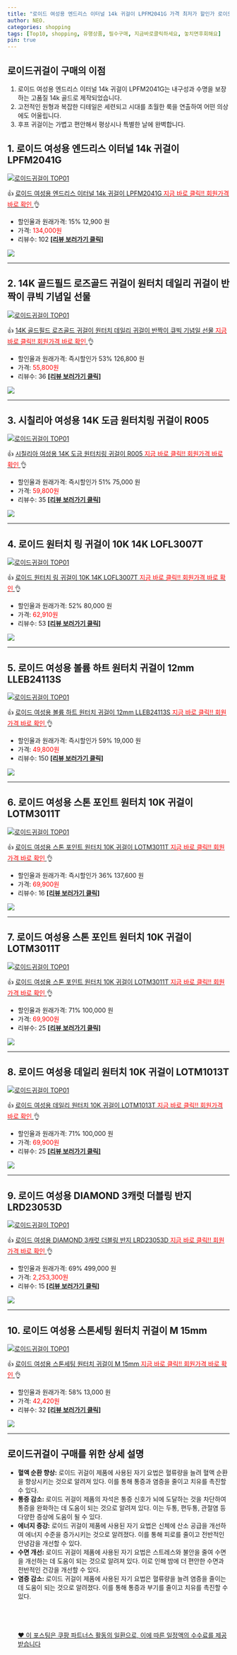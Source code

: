 ```yaml
---
title: "로이드 여성용 엔드리스 이터널 14k 귀걸이 LPFM2041G 가격 최저가 할인가 로이드귀걸이 최저가 추천 제품 비교"
author: NEO.
categories: shopping
tags: [Top10, shopping, 유행상품, 필수구매, 지금바로클릭하세요, 놓치면후회해요]
pin: true
---
```

## 로이드귀걸이 구매의 이점
1. 로이드 여성용 엔드리스 이터널 14k 귀걸이 LPFM2041G는 내구성과 수명을 보장하는 고품질 14k 골드로 제작되었습니다.
2. 고전적인 원형과 복잡한 디테일은 세련되고 시대를 초월한 룩을 연출하여 어떤 의상에도 어울립니다.
3. 후프 귀걸이는 가볍고 편안해서 평상시나 특별한 날에 완벽합니다.

   

## 1. 로이드 여성용 엔드리스 이터널 14k 귀걸이 LPFM2041G

[![로이드귀걸이 TOP01](https://thumbnail10.coupangcdn.com/thumbnails/remote/490x490ex/image/retail/images/3046533287372419-9f4fb5c1-bac8-4d41-907c-b8d43b329dfc.crdownload)](https://link.coupang.com/re/AFFSDP?lptag=AF3617701&subid=GithubCoopas&pageKey=6851040002&traceid=V0-153&itemId=16320771113&vendorItemId=83512867665)


👍 [로이드 여성용 엔드리스 이터널 14k 귀걸이 LPFM2041G <font color=red> 지금 바로 클릭!! 회원가격 바로 확인 </font> ](https://link.coupang.com/re/AFFSDP?lptag=AF3617701&subid=GithubCoopas&pageKey=6851040002&traceid=V0-153&itemId=16320771113&vendorItemId=83512867665) 👌 


- 할인율과 원래가격: 15%  12,900   원
- 가격: <span style='color:red'>134,000원</span>
- 리뷰수: 102  [**[리뷰 보러가기 클릭]**](https://link.coupang.com/re/AFFSDP?lptag=AF3617701&subid=GithubCoopas&pageKey=6851040002&traceid=V0-153&itemId=16320771113&vendorItemId=83512867665)

[![](/discount_price.png)](https://link.coupang.com/re/AFFSDP?lptag=AF3617701&subid=GithubCoopas&pageKey=6851040002&traceid=V0-153&itemId=16320771113&vendorItemId=83512867665)

---


   

## 2. 14K 골드필드 로즈골드 귀걸이 원터치 데일리 귀걸이 반짝이 큐빅 기념일 선물

[![로이드귀걸이 TOP01](https://thumbnail10.coupangcdn.com/thumbnails/remote/490x490ex/image/vendor_inventory/363f/6844a63c20e6cf334f9981fe4d2dc884d9863742c375fb867f6d627bebdb.png)](https://link.coupang.com/re/AFFSDP?lptag=AF3617701&subid=GithubCoopas&pageKey=7644731914&traceid=V0-153&itemId=20324208531&vendorItemId=87409549503)


👍 [14K 골드필드 로즈골드 귀걸이 원터치 데일리 귀걸이 반짝이 큐빅 기념일 선물 <font color=red> 지금 바로 클릭!! 회원가격 바로 확인 </font> ](https://link.coupang.com/re/AFFSDP?lptag=AF3617701&subid=GithubCoopas&pageKey=7644731914&traceid=V0-153&itemId=20324208531&vendorItemId=87409549503) 👌 


- 할인율과 원래가격: 즉시할인가 53%  126,800   원
- 가격: <span style='color:red'>55,800원</span>
- 리뷰수: 36  [**[리뷰 보러가기 클릭]**](https://link.coupang.com/re/AFFSDP?lptag=AF3617701&subid=GithubCoopas&pageKey=7644731914&traceid=V0-153&itemId=20324208531&vendorItemId=87409549503)

[![](/discount_price.png)](https://link.coupang.com/re/AFFSDP?lptag=AF3617701&subid=GithubCoopas&pageKey=7644731914&traceid=V0-153&itemId=20324208531&vendorItemId=87409549503)

---


   

## 3. 시칠리아 여성용 14K 도금 원터치링 귀걸이 R005

[![로이드귀걸이 TOP01](https://thumbnail9.coupangcdn.com/thumbnails/remote/490x490ex/image/vendor_inventory/e1d7/44e28f392e69214e9f39bb958c31218adbf8951d309cd120adb39e180368.png)](https://link.coupang.com/re/AFFSDP?lptag=AF3617701&subid=GithubCoopas&pageKey=7494171975&traceid=V0-153&itemId=19602823396&vendorItemId=86709967471)


👍 [시칠리아 여성용 14K 도금 원터치링 귀걸이 R005 <font color=red> 지금 바로 클릭!! 회원가격 바로 확인 </font> ](https://link.coupang.com/re/AFFSDP?lptag=AF3617701&subid=GithubCoopas&pageKey=7494171975&traceid=V0-153&itemId=19602823396&vendorItemId=86709967471) 👌 


- 할인율과 원래가격: 즉시할인가 51%  75,000   원
- 가격: <span style='color:red'>59,800원</span>
- 리뷰수: 35  [**[리뷰 보러가기 클릭]**](https://link.coupang.com/re/AFFSDP?lptag=AF3617701&subid=GithubCoopas&pageKey=7494171975&traceid=V0-153&itemId=19602823396&vendorItemId=86709967471)

[![](/discount_price.png)](https://link.coupang.com/re/AFFSDP?lptag=AF3617701&subid=GithubCoopas&pageKey=7494171975&traceid=V0-153&itemId=19602823396&vendorItemId=86709967471)

---


   

## 4. 로이드 원터치 링 귀걸이 10K 14K LOFL3007T

[![로이드귀걸이 TOP01](https://thumbnail10.coupangcdn.com/thumbnails/remote/490x490ex/image/vendor_inventory/0fe2/c65d313f67f87570fa588508889bbbe131c1edf8a852c07d11fdffc1ba5b.jpg)](https://link.coupang.com/re/AFFSDP?lptag=AF3617701&subid=GithubCoopas&pageKey=5170541839&traceid=V0-153&itemId=7133067627&vendorItemId=83753468029)


👍 [로이드 원터치 링 귀걸이 10K 14K LOFL3007T <font color=red> 지금 바로 클릭!! 회원가격 바로 확인 </font> ](https://link.coupang.com/re/AFFSDP?lptag=AF3617701&subid=GithubCoopas&pageKey=5170541839&traceid=V0-153&itemId=7133067627&vendorItemId=83753468029) 👌 


- 할인율과 원래가격: 52%  80,000   원
- 가격: <span style='color:red'>62,910원</span>
- 리뷰수: 53  [**[리뷰 보러가기 클릭]**](https://link.coupang.com/re/AFFSDP?lptag=AF3617701&subid=GithubCoopas&pageKey=5170541839&traceid=V0-153&itemId=7133067627&vendorItemId=83753468029)

[![](/discount_price.png)](https://link.coupang.com/re/AFFSDP?lptag=AF3617701&subid=GithubCoopas&pageKey=5170541839&traceid=V0-153&itemId=7133067627&vendorItemId=83753468029)

---


   

## 5. 로이드 여성용 볼륨 하트 원터치 귀걸이 12mm LLEB24113S

[![로이드귀걸이 TOP01](https://thumbnail10.coupangcdn.com/thumbnails/remote/490x490ex/image/retail/images/2024/03/01/9/2/a0853322-fa5c-462e-bd43-e7e36ddb80bb.jpg)](https://link.coupang.com/re/AFFSDP?lptag=AF3617701&subid=GithubCoopas&pageKey=7929464283&traceid=V0-153&itemId=21806587931&vendorItemId=88855120651)


👍 [로이드 여성용 볼륨 하트 원터치 귀걸이 12mm LLEB24113S <font color=red> 지금 바로 클릭!! 회원가격 바로 확인 </font> ](https://link.coupang.com/re/AFFSDP?lptag=AF3617701&subid=GithubCoopas&pageKey=7929464283&traceid=V0-153&itemId=21806587931&vendorItemId=88855120651) 👌 


- 할인율과 원래가격: 즉시할인가 59%  19,000   원
- 가격: <span style='color:red'>49,800원</span>
- 리뷰수: 150  [**[리뷰 보러가기 클릭]**](https://link.coupang.com/re/AFFSDP?lptag=AF3617701&subid=GithubCoopas&pageKey=7929464283&traceid=V0-153&itemId=21806587931&vendorItemId=88855120651)

[![](/discount_price.png)](https://link.coupang.com/re/AFFSDP?lptag=AF3617701&subid=GithubCoopas&pageKey=7929464283&traceid=V0-153&itemId=21806587931&vendorItemId=88855120651)

---


   

## 6. 로이드 여성용 스톤 포인트 원터치 10K 귀걸이 LOTM3011T

[![로이드귀걸이 TOP01](https://thumbnail9.coupangcdn.com/thumbnails/remote/490x490ex/image/retail/images/2024/04/23/16/6/1c5801b8-5c07-4ad7-9def-e466a59cd1f0.jpg)](https://link.coupang.com/re/AFFSDP?lptag=AF3617701&subid=GithubCoopas&pageKey=8051891010&traceid=V0-153&itemId=22584891275&vendorItemId=89626637056)


👍 [로이드 여성용 스톤 포인트 원터치 10K 귀걸이 LOTM3011T <font color=red> 지금 바로 클릭!! 회원가격 바로 확인 </font> ](https://link.coupang.com/re/AFFSDP?lptag=AF3617701&subid=GithubCoopas&pageKey=8051891010&traceid=V0-153&itemId=22584891275&vendorItemId=89626637056) 👌 


- 할인율과 원래가격: 즉시할인가 36%  137,600   원
- 가격: <span style='color:red'>69,900원</span>
- 리뷰수: 16  [**[리뷰 보러가기 클릭]**](https://link.coupang.com/re/AFFSDP?lptag=AF3617701&subid=GithubCoopas&pageKey=8051891010&traceid=V0-153&itemId=22584891275&vendorItemId=89626637056)

[![](/discount_price.png)](https://link.coupang.com/re/AFFSDP?lptag=AF3617701&subid=GithubCoopas&pageKey=8051891010&traceid=V0-153&itemId=22584891275&vendorItemId=89626637056)

---


   

## 7. 로이드 여성용 스톤 포인트 원터치 10K 귀걸이 LOTM3011T

[![로이드귀걸이 TOP01](https://thumbnail9.coupangcdn.com/thumbnails/remote/490x490ex/image/retail/images/2024/04/23/16/6/1c5801b8-5c07-4ad7-9def-e466a59cd1f0.jpg)](https://link.coupang.com/re/AFFSDP?lptag=AF3617701&subid=GithubCoopas&pageKey=8051891010&traceid=V0-153&itemId=22584891275&vendorItemId=89626637056)


👍 [로이드 여성용 스톤 포인트 원터치 10K 귀걸이 LOTM3011T <font color=red> 지금 바로 클릭!! 회원가격 바로 확인 </font> ](https://link.coupang.com/re/AFFSDP?lptag=AF3617701&subid=GithubCoopas&pageKey=8051891010&traceid=V0-153&itemId=22584891275&vendorItemId=89626637056) 👌 


- 할인율과 원래가격: 71%  100,000   원
- 가격: <span style='color:red'>69,900원</span>
- 리뷰수: 25  [**[리뷰 보러가기 클릭]**](https://link.coupang.com/re/AFFSDP?lptag=AF3617701&subid=GithubCoopas&pageKey=8051891010&traceid=V0-153&itemId=22584891275&vendorItemId=89626637056)

[![](/discount_price.png)](https://link.coupang.com/re/AFFSDP?lptag=AF3617701&subid=GithubCoopas&pageKey=8051891010&traceid=V0-153&itemId=22584891275&vendorItemId=89626637056)

---


   

## 8. 로이드 여성용 데일리 원터치 10K 귀걸이 LOTM1013T

[![로이드귀걸이 TOP01](https://thumbnail8.coupangcdn.com/thumbnails/remote/490x490ex/image/retail/images/2024/04/23/16/4/b0a531fe-e52b-4c4e-a1b3-8c234015b584.jpg)](https://link.coupang.com/re/AFFSDP?lptag=AF3617701&subid=GithubCoopas&pageKey=8051890985&traceid=V0-153&itemId=22584891191&vendorItemId=89626636919)


👍 [로이드 여성용 데일리 원터치 10K 귀걸이 LOTM1013T <font color=red> 지금 바로 클릭!! 회원가격 바로 확인 </font> ](https://link.coupang.com/re/AFFSDP?lptag=AF3617701&subid=GithubCoopas&pageKey=8051890985&traceid=V0-153&itemId=22584891191&vendorItemId=89626636919) 👌 


- 할인율과 원래가격: 71%  100,000   원
- 가격: <span style='color:red'>69,900원</span>
- 리뷰수: 25  [**[리뷰 보러가기 클릭]**](https://link.coupang.com/re/AFFSDP?lptag=AF3617701&subid=GithubCoopas&pageKey=8051890985&traceid=V0-153&itemId=22584891191&vendorItemId=89626636919)

[![](/discount_price.png)](https://link.coupang.com/re/AFFSDP?lptag=AF3617701&subid=GithubCoopas&pageKey=8051890985&traceid=V0-153&itemId=22584891191&vendorItemId=89626636919)

---


   

## 9. 로이드 여성용 DIAMOND 3캐럿 더블링 반지 LRD23053D

[![로이드귀걸이 TOP01](https://thumbnail8.coupangcdn.com/thumbnails/remote/490x490ex/image/retail/images/2024/02/22/10/3/ffd6119b-2e4e-40ad-be12-4572697f6306.jpg)](https://link.coupang.com/re/AFFSDP?lptag=AF3617701&subid=GithubCoopas&pageKey=7912272258&traceid=V0-153&itemId=21714581100&vendorItemId=88763949379)


👍 [로이드 여성용 DIAMOND 3캐럿 더블링 반지 LRD23053D <font color=red> 지금 바로 클릭!! 회원가격 바로 확인 </font> ](https://link.coupang.com/re/AFFSDP?lptag=AF3617701&subid=GithubCoopas&pageKey=7912272258&traceid=V0-153&itemId=21714581100&vendorItemId=88763949379) 👌 


- 할인율과 원래가격: 69%  499,000   원
- 가격: <span style='color:red'>2,253,300원</span>
- 리뷰수: 15  [**[리뷰 보러가기 클릭]**](https://link.coupang.com/re/AFFSDP?lptag=AF3617701&subid=GithubCoopas&pageKey=7912272258&traceid=V0-153&itemId=21714581100&vendorItemId=88763949379)

[![](/discount_price.png)](https://link.coupang.com/re/AFFSDP?lptag=AF3617701&subid=GithubCoopas&pageKey=7912272258&traceid=V0-153&itemId=21714581100&vendorItemId=88763949379)

---


   

## 10. 로이드 여성용 스톤세팅 원터치 귀걸이 M 15mm

[![로이드귀걸이 TOP01](https://thumbnail10.coupangcdn.com/thumbnails/remote/490x490ex/image/retail/images/2024/03/01/9/3/d1d4127f-725d-4423-a545-57997570aa99.jpg)](https://link.coupang.com/re/AFFSDP?lptag=AF3617701&subid=GithubCoopas&pageKey=7929464268&traceid=V0-153&itemId=21806587864&vendorItemId=88855120581)


👍 [로이드 여성용 스톤세팅 원터치 귀걸이 M 15mm <font color=red> 지금 바로 클릭!! 회원가격 바로 확인 </font> ](https://link.coupang.com/re/AFFSDP?lptag=AF3617701&subid=GithubCoopas&pageKey=7929464268&traceid=V0-153&itemId=21806587864&vendorItemId=88855120581) 👌 


- 할인율과 원래가격: 58%  13,000   원
- 가격: <span style='color:red'>42,420원</span>
- 리뷰수: 32  [**[리뷰 보러가기 클릭]**](https://link.coupang.com/re/AFFSDP?lptag=AF3617701&subid=GithubCoopas&pageKey=7929464268&traceid=V0-153&itemId=21806587864&vendorItemId=88855120581)

[![](/discount_price.png)](https://link.coupang.com/re/AFFSDP?lptag=AF3617701&subid=GithubCoopas&pageKey=7929464268&traceid=V0-153&itemId=21806587864&vendorItemId=88855120581)

---
## 로이드귀걸이 구매를 위한 상세 설명
* **혈액 순환 향상:** 로이드 귀걸이 제품에 사용된 자기 요법은 혈류량을 늘려 혈액 순환을 향상시키는 것으로 알려져 있다. 이를 통해 통증과 염증을 줄이고 치유를 촉진할 수 있다.
* **통증 감소:** 로이드 귀걸이 제품의 자석은 통증 신호가 뇌에 도달하는 것을 차단하여 통증을 완화하는 데 도움이 되는 것으로 알려져 있다. 이는 두통, 편두통, 관절염 등 다양한 증상에 도움이 될 수 있다.
* **에너지 증강:** 로이드 귀걸이 제품에 사용된 자기 요법은 신체에 산소 공급을 개선하여 에너지 수준을 증가시키는 것으로 알려졌다. 이를 통해 피로를 줄이고 전반적인 안녕감을 개선할 수 있다.
* **수면 개선:** 로이드 귀걸이 제품에 사용된 자기 요법은 스트레스와 불안을 줄여 수면을 개선하는 데 도움이 되는 것으로 알려져 있다. 이로 인해 밤에 더 편안한 수면과 전반적인 건강을 개선할 수 있다.
* **염증 감소:** 로이드 귀걸이 제품에 사용된 자기 요법은 혈류량을 늘려 염증을 줄이는 데 도움이 되는 것으로 알려졌다. 이를 통해 통증과 부기를 줄이고 치유를 촉진할 수 있다.<br><br><br><br><br> [ ❤  이 포스팅은 쿠팡 파트너스 활동의 일환으로, 이에 따른 일정액의 수수료를 제공받습니다](https://link.coupang.com/a/bcEFyh)
